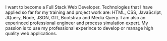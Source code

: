 I want to become a Full Stack Web Developer.
Technologies that I have applied so far for my training and project work are: 
HTML, CSS, JavaScript, JQuery, Node, JSON, GIT, Bootstrap and Media Query.
I am also an experinced professional engineer and process simulation expert.
My passion is to use my professional experince to develop or manage high quality web applications.
